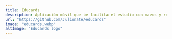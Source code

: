 ```yaml
---
title: Educards
description: Aplicación móvil que te facilita el estudio con mazos y repetición espaciada.
url: "https://github.com/Julionate/educards"
image: "educards.webp"
altImage: "Educards logo"
---
```


